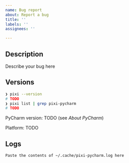 ```yaml
---
name: Bug report
about: Report a bug
title: ''
labels: ''
assignees: ''

---
```


## Description

Describe your bug here

## Versions

```bash
❯ pixi --version
# TODO
❯ pixi list | grep pixi-pycharm
# TODO
```

PyCharm version: TODO (see *About PyCharm*)

Platform: TODO

## Logs

```
Paste the contents of ~/.cache/pixi-pycharm.log here
```
